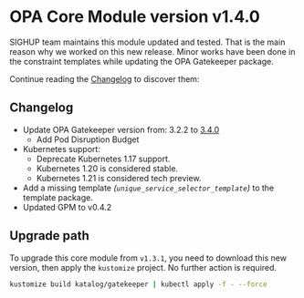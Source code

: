 # OPA Core Module version v1.4.0

SIGHUP team maintains this module updated and tested. That is the main reason why we worked on this new release.
Minor works have been done in the constraint templates while updating the OPA Gatekeeper package.

Continue reading the [Changelog](#changelog) to discover them:

## Changelog

- Update OPA Gatekeeper version from: 3.2.2 to [3.4.0](https://github.com/open-policy-agent/gatekeeper/releases/tag/v3.4.0)
  - Add Pod Disruption Budget
- Kubernetes support:
  - Deprecate Kubernetes 1.17 support.
  - Kubernetes 1.20 is considered stable.
  - Kubernetes 1.21 is considered tech preview.
- Add a missing template *(`unique_service_selector_template`)* to the template package.
- Updated GPM to v0.4.2

## Upgrade path

To upgrade this core module from `v1.3.1`, you need to download this new version, then apply the
`kustomize` project. No further action is required.

```bash
kustomize build katalog/gatekeeper | kubectl apply -f - --force
```
